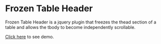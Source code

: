 # Frozen Table Header

Frozen Table Header is a jquery plugin that freezes the thead section of a table and allows the tbody to become independently scrollable.

[Click here](http://www.charleslafferty.com/frozentableheader/frozentableheader.html) to see demo.
